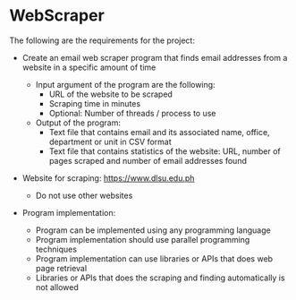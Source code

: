 # WebScraper
The following are the requirements for the project:

* Create an email web scraper program that finds email addresses from a website in a specific amount of time
  - Input argument of the program are the following:
    * URL of the website to be scraped
    * Scraping time in minutes
    * Optional: Number of threads / process to use
  - Output of the program:
    * Text file that contains email and its associated name, office, department or unit in CSV format
    * Text file that contains statistics of the website: URL, number of pages scraped and number of email addresses found

* Website for scraping: https://www.dlsu.edu.ph
  - Do not use other websites
  
* Program implementation:
  - Program can be implemented using any programming language
  - Program implementation should use parallel programming techniques
  - Program implementation can use libraries or APIs that does web page retrieval
  - Libraries or APIs that does the scraping and finding automatically is not allowed
